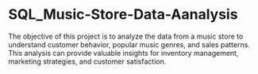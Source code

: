 # SQL_Music-Store-Data-Aanalysis
The objective of this project is to analyze the data from a music store to understand customer behavior, popular music genres, and sales patterns. This analysis can provide valuable insights for inventory management, marketing strategies, and customer satisfaction.
